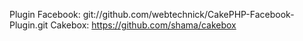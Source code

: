 Plugin 
Facebook: git://github.com/webtechnick/CakePHP-Facebook-Plugin.git
Cakebox: https://github.com/shama/cakebox

